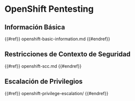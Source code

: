 # OpenShift Pentesting

## Información Básica

{{#ref}}
openshift-basic-information.md
{{#endref}}

## Restricciones de Contexto de Seguridad

{{#ref}}
openshift-scc.md
{{#endref}}

## Escalación de Privilegios

{{#ref}}
openshift-privilege-escalation/
{{#endref}}
